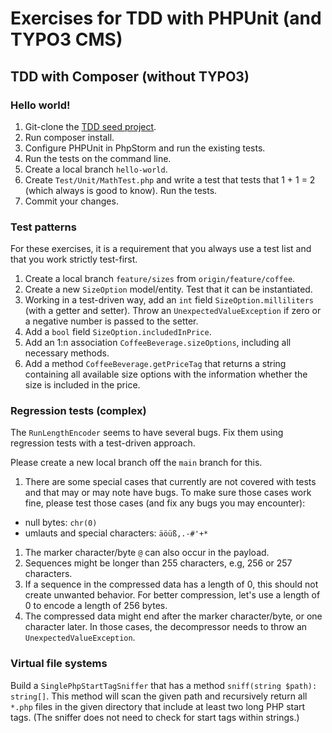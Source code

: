 # Exercises for TDD with PHPUnit (and TYPO3 CMS)

## TDD with Composer (without TYPO3)

### Hello world!

1. Git-clone the [TDD seed project](https://github.com/oliverklee/tdd-seed).
1. Run composer install.
1. Configure PHPUnit in PhpStorm and run the existing tests.
1. Run the tests on the command line.
1. Create a local branch `hello-world`.
1. Create `Test/Unit/MathTest.php` and write a test that tests that 1 + 1 = 2
   (which always is good to know). Run the tests.
1. Commit your changes.

### Test patterns

For these exercises, it is a requirement that you always use a test list and
that you work strictly test-first.

1. Create a local branch `feature/sizes` from `origin/feature/coffee`.
1. Create a new `SizeOption` model/entity. Test that it can be instantiated.
1. Working in a test-driven way, add an `int` field `SizeOption.milliliters`
   (with a getter and setter).
   Throw an `UnexpectedValueException` if zero or a negative number is passed
   to the setter.
1. Add a `bool` field `SizeOption.includedInPrice`.
1. Add an 1:n association `CoffeeBeverage.sizeOptions`, including all necessary
   methods.
1. Add a method `CoffeeBeverage.getPriceTag` that returns a string containing
   all available size options with the information whether the size is included
   in the price.

### Regression tests (complex)

The `RunLengthEncoder` seems to have several bugs. Fix them using regression
tests with a test-driven approach.

Please create a new local branch off the `main` branch for this.

1. There are some special cases that currently are not covered with tests and
  that may or may note have bugs. To make sure those cases work fine, please
  test those cases (and fix any bugs you may encounter):
  - null bytes: `chr(0)`
  - umlauts and special characters: `äöüß,.-#'+*`
1. The marker character/byte `@` can also occur in the payload.
1. Sequences might be longer than 255 characters, e.g, 256 or 257 characters.
1. If a sequence in the compressed data has a length of 0, this should not
  create unwanted behavior. For better compression, let's use a length of 0
  to encode a length of 256 bytes.  
1. The compressed data might end after the marker character/byte, or one
  character later. In those cases, the decompressor needs to throw an
  `UnexpectedValueException`.

### Virtual file systems

Build a `SinglePhpStartTagSniffer` that has a method
`sniff(string $path): string[]`. This method will scan the given path and
recursively return all `*.php` files in the given directory that include
at least two long PHP start tags.
(The sniffer does not need to check for start tags within strings.)
